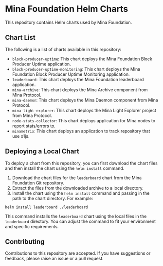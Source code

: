 # Mina Foundation Helm Charts

This repository contains Helm charts used by Mina Foundation.

## Chart List

The following is a list of charts available in this repository:

- `block-producer-uptime`: This chart deploys the Mina Foundation Block Producer Uptime application.
- `block-producer-uptime-monitoring`: This chart deploys the Mina Foundation Block Producer Uptime Monitoring application.
- `leaderboard`: This chart deploys the Mina Foundation leaderboard application.
- `mina-archive`: This chart deploys the Mina Archive component from Mina Protocol.
- `mina-daemon`: This chart deploys the Mina Daemon component from Mina Protocol.
- `mina-light-explorer`: This chart deploys the Mina Light Explorer project from Mina Protocol.
- `node-stats-collector`: This chart deploys application for Mina nodes to report stats/errors to.
- `minametrix`: This chart deploys an application to track repository that use o1js.

## Deploying a Local Chart

To deploy a chart from this repository, you can first download the chart files and then install the chart using the `helm install` command.

1. Download the chart files for the `leaderboard` chart from the Mina Foundation Git repository.
2. Extract the files from the downloaded archive to a local directory.
3. Install the chart using the `helm install` command and passing in the path to the chart directory. For example:

```
helm install leaderboard ./leaderboard
```

This command installs the `leaderboard` chart using the local files in the `leaderboard` directory. You can adjust the command to fit your environment and specific requirements.

## Contributing

Contributions to this repository are accepted. If you have suggestions or feedback, please raise an issue or a pull request.
